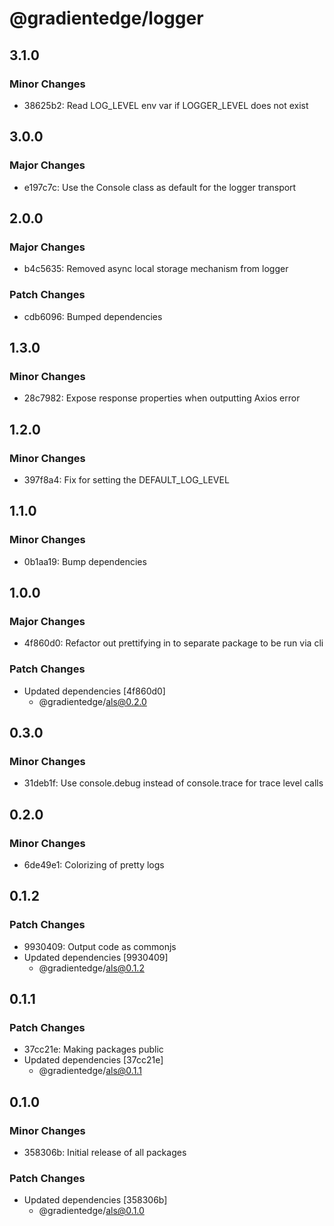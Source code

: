 # @gradientedge/logger

## 3.1.0

### Minor Changes

- 38625b2: Read LOG_LEVEL env var if LOGGER_LEVEL does not exist

## 3.0.0

### Major Changes

- e197c7c: Use the Console class as default for the logger transport

## 2.0.0

### Major Changes

- b4c5635: Removed async local storage mechanism from logger

### Patch Changes

- cdb6096: Bumped dependencies

## 1.3.0

### Minor Changes

- 28c7982: Expose response properties when outputting Axios error

## 1.2.0

### Minor Changes

- 397f8a4: Fix for setting the DEFAULT_LOG_LEVEL

## 1.1.0

### Minor Changes

- 0b1aa19: Bump dependencies

## 1.0.0

### Major Changes

- 4f860d0: Refactor out prettifying in to separate package to be run via cli

### Patch Changes

- Updated dependencies [4f860d0]
  - @gradientedge/als@0.2.0

## 0.3.0

### Minor Changes

- 31deb1f: Use console.debug instead of console.trace for trace level calls

## 0.2.0

### Minor Changes

- 6de49e1: Colorizing of pretty logs

## 0.1.2

### Patch Changes

- 9930409: Output code as commonjs
- Updated dependencies [9930409]
  - @gradientedge/als@0.1.2

## 0.1.1

### Patch Changes

- 37cc21e: Making packages public
- Updated dependencies [37cc21e]
  - @gradientedge/als@0.1.1

## 0.1.0

### Minor Changes

- 358306b: Initial release of all packages

### Patch Changes

- Updated dependencies [358306b]
  - @gradientedge/als@0.1.0
